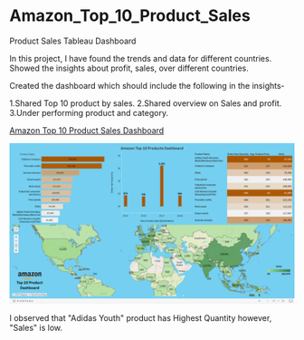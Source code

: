 # Amazon_Top_10_Product_Sales
Product Sales Tableau Dashboard 
 
In this project, I have found the trends and data for different countries. Showed the insights about profit, sales, over different countries.

Created the dashboard which should include the following in the insights-

1.Shared Top 10 product by sales.
2.Shared overview on Sales and profit.
3.Under performing product and category.

[Amazon Top 10 Product Sales Dashboard](https://public.tableau.com/app/profile/pushp.jain/viz/AmazonTop10Products/AmazonTop10ProductsDashboard)

![AmazonTop10ProductSales](Amazon%20Dashboard.png)

I observed that "Adidas Youth" product has Highest Quantity however, "Sales" is low.

